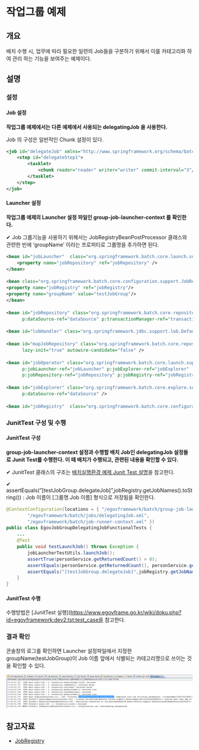 # 작업그룹 예제

## 개요
배치 수행 시, 업무에 따라 필요한 일련의 Job들을 구분하기 위해서 이를 카테고리화 하여 관리 하는 기능을 보여주는 예제이다.

## 설명
### 설정
#### Job 설정
<b>작업그룹 예제에서는 다른 예제에서 사용되는 delegatingJob 을 사용한다.</b>

Job 의 구성은 일반적인 Chunk 설정이 있다.

```xml
<job id="delegateJob" xmlns="http://www.springframework.org/schema/batch">
    <step id="delegateStep1">
        <tasklet>
            <chunk reader="reader" writer="writer" commit-interval="3"/>
        </tasklet>
    </step>
</job>
```

#### Launcher 설정
<b>작업그룹 예제의 Launcher 설정 파일인 group-job-launcher-context 를 확인한다.</b>

✔ Job 그룹기능을 사용하기 위해서는 JobRegistryBeanPostProcessor 클래스와 관련한 빈에 ‘groupName’ 이라는 프로퍼티로 그룹명을 추가하면 된다.

```xml
<bean id="jobLauncher"	class="org.springframework.batch.core.launch.support.SimpleJobLauncher">
    <property name="jobRepository" ref="jobRepository" />
</bean>

<bean class="org.springframework.batch.core.configuration.support.JobRegistryBeanPostProcessor">
<property name="jobRegistry" ref="jobRegistry"/>
<property name="groupName" value="testJobGroup"/>
</bean>

<bean id="jobRepository" class="org.springframework.batch.core.repository.support.JobRepositoryFactoryBean"
      p:dataSource-ref="dataSource" p:transactionManager-ref="transactionManager" p:lobHandler-ref="lobHandler"/>

<bean id="lobHandler" class="org.springframework.jdbc.support.lob.DefaultLobHandler"/>

<bean id="mapJobRepository" class="org.springframework.batch.core.repository.support.MapJobRepositoryFactoryBean"
      lazy-init="true" autowire-candidate="false" />

<bean id="jobOperator" class="org.springframework.batch.core.launch.support.SimpleJobOperator"
      p:jobLauncher-ref="jobLauncher" p:jobExplorer-ref="jobExplorer"
      p:jobRepository-ref="jobRepository" p:jobRegistry-ref="jobRegistry" />

<bean id="jobExplorer" class="org.springframework.batch.core.explore.support.JobExplorerFactoryBean"
      p:dataSource-ref="dataSource" />

<bean id="jobRegistry"	class="org.springframework.batch.core.configuration.support.MapJobRegistry" />
```

### JunitTest 구성 및 수행
#### JunitTest 구성
<b>group-job-launcher-context 설정과 수행할 배치 Job인 delegatingJob 설정들로 Junit Test를 수행한다. 이 때 배치가 수행되고, 관련된 내용을 확인할 수 있다.</b>

✔ JunitTest 클래스의 구조는 [배치실행환경 예제 Junit Test 설명](./batch-example-run-junit-test.md)을 참고한다.

✔ assertEquals(”[testJobGroup.delegateJob\]”,jobRegistry.getJobNames().toString()) : Job 이름이 [그룹명.Job 이름] 형식으로 저장됨을 확인한다.

```java
@ContextConfiguration(locations = { "/egovframework/batch/group-job-launcher-context.xml",
        "/egovframework/batch/jobs/delegatingJob.xml",
        "/egovframework/batch/job-runner-context.xml" })
public class EgovJobGroupDelegatingJobFunctionalTests {
	...
    @Test
    public void testLaunchJob() throws Exception {
        jobLauncherTestUtils.launchJob();
        assertTrue(personService.getReturnedCount() > 0);
        assertEquals(personService.getReturnedCount(), personService.getReceivedCount());
        assertEquals("[testJobGroup.delegateJob]",jobRegistry.getJobNames().toString());
    }
}
```

#### JunitTest 수행
수행방법은 [JunitTest 실행](https://www.egovframe.go.kr/wiki/doku.php?id=egovframework:dev2:tst:test_case을 참고한다.

### 결과 확인
콘솔창의 로그를 확인하면 Launcher 설정파일에서 지정한 groupName(testJobGroup)이 Job 이름 앞에서 식별되는 카테고리명으로 쓰이는 것을 확인할 수 있다.

![jobgroup1](./images/jobgroup1.png)

## 참고자료
- [JobRegistry](./batch-core-job-registry.md)